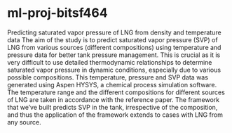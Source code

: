 # ml-proj-bitsf464
Predicting saturated vapor pressure of LNG from density and temperature data 
The aim of the study is to predict saturated vapor pressure (SVP) of LNG from various sources (different compositions) using temperature and pressure data for better tank pressure management. This is crucial as it is very difficult to use detailed thermodynamic relationships to determine saturated vapor pressure in dynamic conditions, especially due to various possible compositions. This temperature, pressure and SVP data was generated using Aspen HYSYS, a chemical process simulation software. The temperature range and the different compositions for different sources of LNG are taken in accordance with the reference paper. The framework that we’ve built predicts SVP in the tank, irrespective of the composition, and thus the application of the framework extends to cases with LNG from any source.
